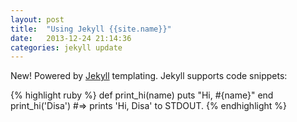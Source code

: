 ```yaml
---
layout: post
title:  "Using Jekyll {{site.name}}"
date:   2013-12-24 21:14:36
categories: jekyll update
---
```


New! Powered by [Jekyll][jekyll] templating. Jekyll supports code snippets:

{% highlight ruby %}
def print_hi(name)
  puts "Hi, #{name}"
end
print_hi('Disa')
#=> prints 'Hi, Disa' to STDOUT.
{% endhighlight %}

[jekyll]:        http://jekyllrb.com

